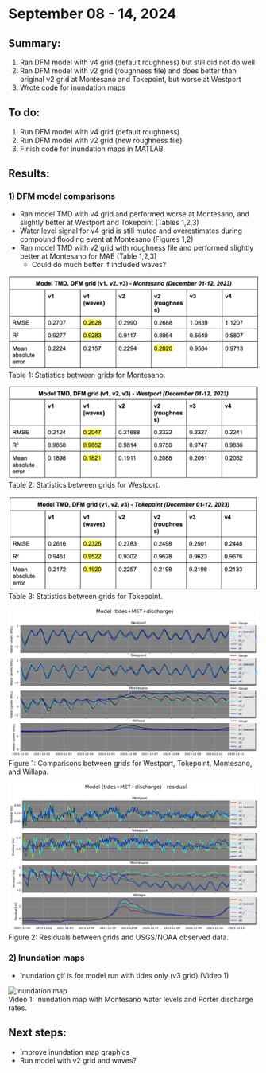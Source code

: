 # September 08 - 14, 2024

## Summary: 
1) Ran DFM model with v4 grid (default roughness) but still did not do well<br>
2) Ran DFM model with v2 grid (roughness file) and does better than original v2 grid at Montesano and Tokepoint, but worse at Westport<br>
3) Wrote code for inundation maps<br> 


## To do:
1) Run DFM model with v4 grid (default roughness)<br>
2) Run DFM model with v2 grid (new roughness file)<br>
3) Finish code for inundation maps in MATLAB<br>

## Results:
### 1) DFM model comparisons
- Ran model TMD with v4 grid and performed worse at Montesano, and slightly better at Westport and Tokepoint (Tables 1,2,3)
- Water level signal for v4 grid is still muted and overestimates during compound flooding event at Montesano (Figures 1,2)
- Ran model TMD with v2 grid with roughness file and performed slightly better at Montesano for MAE (Table 1,2,3)
	- Could do much better if included waves?


![Montesano stats](../Figures/091024meeting/MontesanoGrid_stats.png)<br>
Table 1: Statistics between grids for Montesano.<br>

![Montesano stats](../Figures/091024meeting/WestportGrid_stats.png)<br>
Table 2: Statistics between grids for Westport.<br>

![Montesano stats](../Figures/091024meeting/TokepointGrid_stats.png)<br>
Table 3: Statistics between grids for Tokepoint.<br>

![Water level time series](../Figures/091024meeting/modelTMD_v1v2v3v4_timeseries_waterlevels.png)<br>
Figure 1: Comparisons between grids for Westport, Tokepoint, Montesano, and Willapa.<br>

![Water level time series](../Figures/091024meeting/modelTMD_v1v2v3v4_timeseries_residual.png)<br>
Figure 2: Residuals between grids and USGS/NOAA observed data.<br>


### 2) Inundation maps
- Inundation gif is for model run with tides only (v3 grid) (Video 1)

![Inundation map](../Figures/091024meeting/Job20365503_Tv3_ssh.gif)<br>
Video 1: Inundation map with Montesano water levels and Porter discharge rates.<br>


## Next steps:
- Improve inundation map graphics
- Run model with v2 grid and waves?

